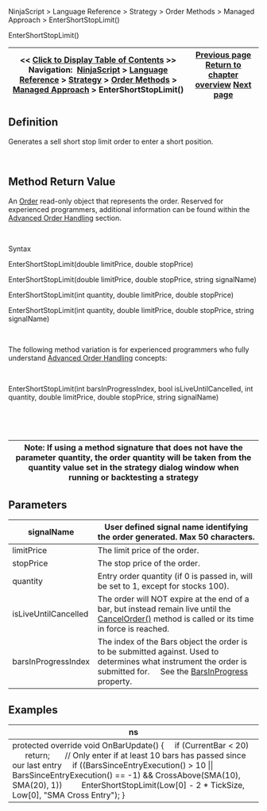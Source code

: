 ﻿


NinjaScript \> Language Reference \> Strategy \> Order Methods \> Managed Approach \> EnterShortStopLimit()






















EnterShortStopLimit()







| \<\< [Click to Display Table of Contents](entershortstoplimit.md) \>\> **Navigation:**     [NinjaScript](ninjascript-1.md) \> [Language Reference](language_reference_wip-1.md) \> [Strategy](strategy-1.md) \> [Order Methods](order_methods-1.md) \> [Managed Approach](managed_approach-1.md) \> EnterShortStopLimit() | [Previous page](entershortmit-1.md) [Return to chapter overview](managed_approach-1.md) [Next page](entershortstopmarket-1.md) |
| --- | --- |











## Definition


Generates a sell short stop limit order to enter a short position.


 


## Method Return Value


An [Order](order-1.md) read\-only object that represents the order. Reserved for experienced programmers, additional information can be found within the [Advanced Order Handling](advanced_order_handling-1.md) section.   

 


Syntax  

EnterShortStopLimit(double limitPrice, double stopPrice)   

EnterShortStopLimit(double limitPrice, double stopPrice, string signalName)


EnterShortStopLimit(int quantity, double limitPrice, double stopPrice)


EnterShortStopLimit(int quantity, double limitPrice, double stopPrice, string signalName)


 


The following method variation is for experienced programmers who fully understand [Advanced Order Handling](advanced_order_handling-1.md) concepts:


 


EnterShortStopLimit(int barsInProgressIndex, bool isLiveUntilCancelled, int quantity, double limitPrice, double stopPrice, string signalName) 


 


 




| Note: If using a method signature that does not have the parameter quantity, the order quantity will be taken from the quantity value set in the strategy dialog window when running or backtesting a strategy |
| --- |



## 


## Parameters




| signalName | User defined signal name identifying the order generated. Max 50 characters. |
| --- | --- |
| limitPrice | The limit price of the order. |
| stopPrice | The stop price of the order. |
| quantity | Entry order quantity (if 0 is passed in, will be set to 1, except for stocks 100\). |
| isLiveUntilCancelled | The order will NOT expire at the end of a bar, but instead remain live until the [CancelOrder()](managed_cancelorder-1.md) method is called or its time in force is reached. |
| barsInProgressIndex | The index of the Bars object the order is to be submitted against. Used to determines what instrument the order is submitted for.      See the [BarsInProgress](barsinprogress-1.md) property. |



## 


## 


## Examples




| ns |
| --- |
| protected override void OnBarUpdate() {      if (CurrentBar \< 20)          return;        // Only enter if at least 10 bars has passed since our last entry      if ((BarsSinceEntryExecution() \> 10 \|\| BarsSinceEntryExecution() \=\= \-1) \&\& CrossAbove(SMA(10), SMA(20), 1))          EnterShortStopLimit(Low\[0] \- 2 \* TickSize, Low\[0], "SMA Cross Entry"); } |









